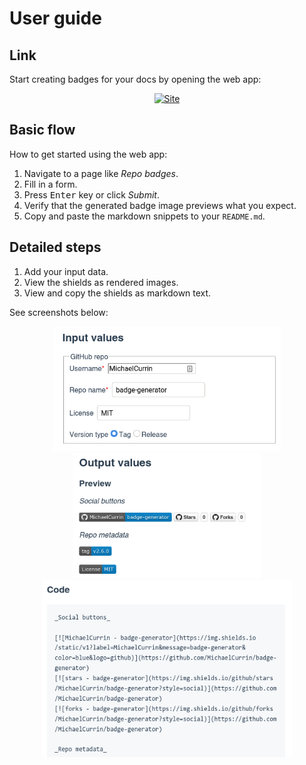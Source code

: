 # User guide


## Link

Start creating badges for your docs by opening the web app:

<div align="center">

[![Site](https://img.shields.io/badge/View_site-Badge_Generator-2ea44f?style=for-the-badge)](https://michaelcurrin.github.io/badge-generator/)

</div>


## Basic flow

How to get started using the web app:

1. Navigate to a page like _Repo badges_.
2. Fill in a form.
3. Press <kbd>Enter</kbd> key or click _Submit_.
4. Verify that the generated badge image previews what you expect.
5. Copy and paste the markdown snippets to your `README.md`.


## Detailed steps

<!-- It's best to have these image each on their own row, for readability. -->

1. Add your input data.
1. View the shields as rendered images.
1. View and copy the shields as markdown text.

See screenshots below:

<div align="center">
    <a href="https://michaelcurrin.github.io/badge-generator/#/repo">
        <img src="/docs/_media/inputs.png" alt="Home screenshot" title="Inputs screenshot" height="200" />
        <br>
        <img src="/docs/_media/shields.png" alt="Shields screenshot" title="Shields screenshot" height="200" />
        <br>
        <img src="/docs/_media/code.png" alt="Code screenshot" title="Code screenshot" width="400" />
    </a>
</div>
